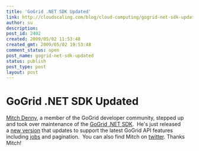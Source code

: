 ```yaml
---
title: 'GoGrid .NET SDK Updated'
link: http://cloudscaling.com/blog/cloud-computing/gogrid-net-sdk-updated/
author: su
description: 
post_id: 2402
created: 2009/05/02 11:53:48
created_gmt: 2009/05/02 19:53:48
comment_status: open
post_name: gogrid-net-sdk-updated
status: publish
post_type: post
layout: post
---
```


# GoGrid .NET SDK Updated

[Mitch Denny](http://notgartner.wordpress.com/), a member of the GoGrid developer community, stepped up and took over maintenance of the [GoGrid .NET SDK](http://ggapisdk.codeplex.com/).  He's just released a [new version](http://ggapisdk.codeplex.com/Release/ProjectReleases.aspx?ReleaseId=26905#ReleaseFiles) that updates to support the latest GoGrid API features including [jobs](http://wiki.gogrid.com/wiki/index.php/API:grid.job.list) and pagination.  You can also find Mitch on [twitter](http://twitter.com/mitchdenny). Thanks Mitch!